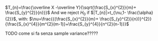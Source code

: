 
$T_{n}=\frac{\overline X -\overline Y}{\sqrt{\frac{S_{x}^{2}}{m}+ \frac{S_{y}^{2}}{n}}}$
And we reject $H_{0}$ if $|T_{n}|>t_{\nu,1- \frac{\alpha}{2}}$, with:
$\nu=\frac{{(\frac{S_{x}^{2}}{m}+ \frac{S_{y}^{2}}{n})}^{2}}{\frac{S_{x}^{4}}{m^{2}(m-1)}+\frac{S_{y}^{4}}{n^{2}(n-1)}}$

TODO come si fa senza sample variance?????
